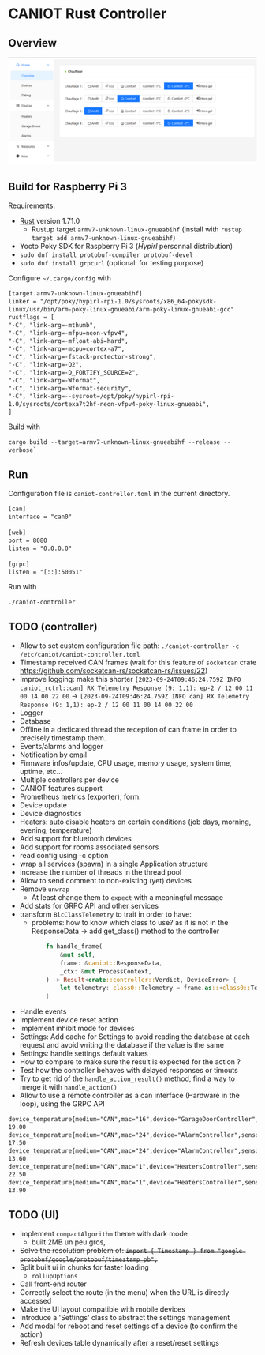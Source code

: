 # CANIOT Rust Controller

## Overview

![res/pics/ui_heaters.png](res/pics/ui_heaters.png)

## Build for Raspberry Pi 3

Requirements:

- [Rust](https://www.rust-lang.org/tools/install) version 1.71.0
  - Rustup target `armv7-unknown-linux-gnueabihf` (install with `rustup target add armv7-unknown-linux-gnueabihf`)
- Yocto Poky SDK for Raspberry Pi 3 (_Hypirl_ personnal distribution)
- `sudo dnf install protobuf-compiler protobuf-devel`
- `sudo dnf install grpcurl` (optional: for testing purpose)

Configure `~/.cargo/config` with

```
[target.armv7-unknown-linux-gnueabihf]
linker = "/opt/poky/hypirl-rpi-1.0/sysroots/x86_64-pokysdk-linux/usr/bin/arm-poky-linux-gnueabi/arm-poky-linux-gnueabi-gcc"
rustflags = [
"-C", "link-arg=-mthumb",
"-C", "link-arg=-mfpu=neon-vfpv4",
"-C", "link-arg=-mfloat-abi=hard",
"-C", "link-arg=-mcpu=cortex-a7",
"-C", "link-arg=-fstack-protector-strong",
"-C", "link-arg=-O2",
"-C", "link-arg=-D_FORTIFY_SOURCE=2",
"-C", "link-arg=-Wformat",
"-C", "link-arg=-Wformat-security",
"-C", "link-arg=--sysroot=/opt/poky/hypirl-rpi-1.0/sysroots/cortexa7t2hf-neon-vfpv4-poky-linux-gnueabi",
]
```

Build with

    cargo build --target=armv7-unknown-linux-gnueabihf --release --verbose`

## Run

Configuration file is `caniot-controller.toml` in the current directory.

```
[can]
interface = "can0"

[web]
port = 8080
listen = "0.0.0.0"

[grpc]
listen = "[::]:50051"
```

Run with

    ./caniot-controller

## TODO (controller)

- Allow to set custom configuration file path: `./caniot-controller -c /etc/caniot/caniot-controller.toml`
- Timestamp received CAN frames (wait for this feature of `socketcan` crate https://github.com/socketcan-rs/socketcan-rs/issues/22)
- Improve logging: make this shorter `[2023-09-24T09:46:24.759Z INFO  caniot_rctrl::can] RX Telemetry Response (9: 1,1): ep-2 / 12 00 11 00 14 00 22 00` -> `[2023-09-24T09:46:24.759Z INFO can] RX Telemetry Response (9: 1,1): ep-2 / 12 00 11 00 14 00 22 00`
- Logger
- Database
- Offline in a dedicated thread the reception of can frame in order to precisely timestamp them.
- Events/alarms and logger
- Notification by email
- Firmware infos/update, CPU usage, memory usage, system time, uptime, etc...
- Multiple controllers per device
- CANIOT features support
- Prometheus metrics (exporter), form:
- Device update
- Device diagnostics
- Heaters: auto disable heaters on certain conditions (job days, morning, evening, temperature)
- Add support for bluetooth devices
- Add support for rooms associated sensors
- read config using -c option
- wrap all services (spawn) in a single Application structure
- increase the number of threads in the thread pool
- Allow to send comment to non-existing (yet) devices
- Remove `unwrap`
  - At least change them to `expect` with a meaningful message
- Add stats for GRPC API and other services
- transform `BlcClassTelemetry` to trait in order to have:
  - problems: how to know which class to use? as it is not in the ResponseData -> add get_class() method to the controller
    ```rust
        fn handle_frame(
            &mut self,
            frame: &caniot::ResponseData,
            _ctx: &mut ProcessContext,
        ) -> Result<crate::controller::Verdict, DeviceError> {
            let telemetry: class0::Telemetry = frame.as::<class0::Telemetry>()?;
        }
    ```
- Handle events
- Implement device reset action
- Implement inhibit mode for devices
- Settings: Add cache for Settings to avoid reading the database at each request and avoid writing the database if the value is the same
- Settings: handle settings default values
- How to compare to make sure the result is expected for the action ?
- Test how the controller behaves with delayed responses or timouts
- Try to get rid of the `handle_action_result()` method, find a way to merge it with `handle_action()`
- Allow to use a remote controller as a can interface (Hardware in the loop), using the GRPC API

```
device_temperature{medium="CAN",mac="16",device="GarageDoorController",sensor="EMBEDDED",room="",collector="pycaniotcontroller"} 19.00
device_temperature{medium="CAN",mac="24",device="AlarmController",sensor="EMBEDDED",room="",collector="pycaniotcontroller"} 17.50
device_temperature{medium="CAN",mac="24",device="AlarmController",sensor="EXTERNAL",room="",collector="pycaniotcontroller"} 13.60
device_temperature{medium="CAN",mac="1",device="HeatersController",sensor="EMBEDDED",room="",collector="pycaniotcontroller"} 22.50
device_temperature{medium="CAN",mac="1",device="HeatersController",sensor="EXTERNAL",room="",collector="pycaniotcontroller"} 13.90
```

## TODO (UI)

- Implement `compactAlgorithm` theme with dark mode
  - built 2MB un peu gros,
- ~~Solve the resolution problem of: `import { Timestamp } from "google-protobuf/google/protobuf/timestamp_pb";`~~
- Split built ui in chunks for faster loading
  - `rollupOptions`
- Call front-end router
- Correctly select the route (in the menu) when the URL is directly accessed
- Make the UI layout compatible with mobile devices
- Introduce a 'Settings' class to abstract the settings management
- Add modal for reboot and reset settings of a device (to confirm the action)
- Refresh devices table dynamically after a reset/reset settings
